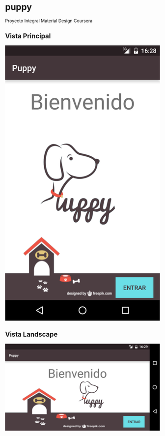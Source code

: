# puppy
Proyecto Integral Material Design Coursera

## Vista Principal
![Screenshot](capture/Screenshot.png)
## Vista Landscape
![Screenshot](capture/Screenshot_Land.png)
